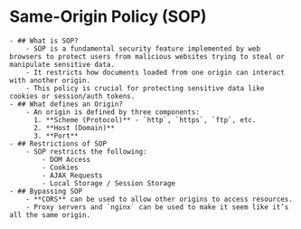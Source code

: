 # Same-Origin Policy (SOP)
	- ## What is SOP?
		- SOP is a fundamental security feature implemented by web browsers to protect users from malicious websites trying to steal or manipulate sensitive data.
		- It restricts how documents loaded from one origin can interact with another origin.
		- This policy is crucial for protecting sensitive data like cookies or session/auth tokens.
	- ## What defines an Origin?
		- An origin is defined by three components:
		  1. **Scheme (Protocol)** - `http`, `https`, `ftp`, etc.
		  2. **Host (Domain)**
		  3. **Port**
	- ## Restrictions of SOP
		- SOP restricts the following:
			- DOM Access
			- Cookies
			- AJAX Requests
			- Local Storage / Session Storage
	- ## Bypassing SOP
		- **CORS** can be used to allow other origins to access resources.
		- Proxy servers and `nginx` can be used to make it seem like it’s all the same origin.